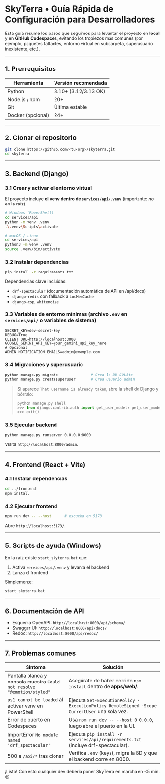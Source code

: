# SkyTerra • Guía Rápida de Configuración para Desarrolladores

Esta guía resume los pasos que seguimos para levantar el proyecto en **local** y en **GitHub Codespaces**, evitando los tropiezos más comunes (por ejemplo, paquetes faltantes, entorno virtual en subcarpeta, superusuario inexistente, etc.).

---
## 1. Prerrequisitos

| Herramienta | Versión recomendada |
|-------------|---------------------|
| Python      | 3.10+ (3.12/3.13 OK) |
| Node.js / npm | 20+               |
| Git         | Última estable      |
| Docker (opcional) | 24+           |

---
## 2. Clonar el repositorio
```bash
git clone https://github.com/<tu-org>/skyterra.git
cd skyterra
```

---
## 3. Backend (Django)
### 3.1 Crear y activar el entorno virtual
El proyecto incluye **el venv dentro de `services/api/.venv`** (importante: _no_ en la raíz).

```bash
# Windows (PowerShell)
cd services/api
python -m venv .venv
.\.venv\Scripts\activate

# macOS / Linux
cd services/api
python3 -m venv .venv
source .venv/bin/activate
```

### 3.2 Instalar dependencias
```bash
pip install -r requirements.txt
```
Dependencias clave incluidas:
- `drf-spectacular` (documentación automática de API en /api/docs)
- `django-redis` con fallback a `LocMemCache`
- `django-csp`, `whitenoise`

### 3.3 Variables de entorno mínimas (archivo `.env` en `services/api/` o variables de sistema)
```env
SECRET_KEY=dev-secret-key
DEBUG=True
CLIENT_URL=http://localhost:3000
GOOGLE_GEMINI_API_KEY=your_gemini_api_key_here
# Opcional
ADMIN_NOTIFICATION_EMAILS=admin@example.com
```

### 3.4 Migraciones y superusuario
```bash
python manage.py migrate               # Crea la BD SQLite
python manage.py createsuperuser       # Crea usuario admin
```
> Si aparece `That username is already taken`, abre la shell de Django y bórralo:
> ```python
> python manage.py shell
> >>> from django.contrib.auth import get_user_model; get_user_model().objects.filter(username='admin').delete()
> >>> exit()
> ```

### 3.5 Ejecutar backend
```bash
python manage.py runserver 0.0.0.0:8000
```
Visita `http://localhost:8000/admin`.

---
## 4. Frontend (React + Vite)
### 4.1 Instalar dependencias
```bash
cd ../frontend
npm install
```

### 4.2 Ejecutar frontend
```bash
npm run dev -- --host      # escucha en 5173
```
Abre `http://localhost:5173/`.

---
## 5. Scripts de ayuda (Windows)
En la raíz existe `start_skyterra.bat` que:
1. Activa `services/api/.venv` y levanta el backend
2. Lanza el frontend

Simplemente:
```cmd
start_skyterra.bat
```

---
## 6. Documentación de API

- Esquema OpenAPI: `http://localhost:8000/api/schema/`
- Swagger UI: `http://localhost:8000/api/docs/`
- Redoc: `http://localhost:8000/api/redoc/`

---
## 7. Problemas comunes
| Síntoma | Solución |
|---------|----------|
| Pantalla blanca y consola muestra `Could not resolve "@emotion/styled"` | Asegúrate de haber corrido `npm install` dentro de **apps/web/**. |
| `ps1 cannot be loaded` al activar venv en PowerShell | Ejecuta `Set-ExecutionPolicy -ExecutionPolicy RemoteSigned -Scope CurrentUser` una sola vez. |
| Error de puerto en Codespaces | Usa `npm run dev -- --host 0.0.0.0`, luego abre el puerto en la UI. |
| ImportError `No module named 'drf_spectacular'` | Ejecuta `pip install -r services/api/requirements.txt` (incluye drf-spectacular). |
| 500 a `/api/*` tras clonar | Verifica `.env` (keys), migra la BD y que el backend corre en 8000. |

¡Listo! Con esto cualquier dev debería poner SkyTerra en marcha en <5 min. 😉 
